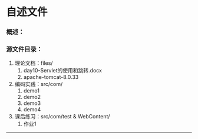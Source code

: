 自述文件
===========================
### 概述：  


### 源文件目录：  
1. 理论文档：files/    
    1. day10-Servlet的使用和跳转.docx
	2. apache-tomcat-8.0.33
2. 编码实践：src/com/
    1. demo1
	2. demo2
	3. demo3
	4. demo4
3. 课后练习：src/com/test & WebContent/
    1. 作业1
****


